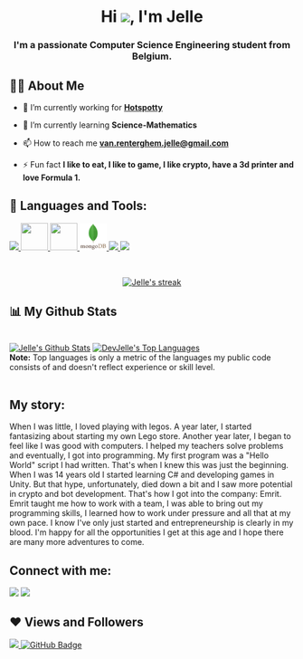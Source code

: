 <h1 align="center">Hi <img src="https://raw.githubusercontent.com/MartinHeinz/MartinHeinz/master/wave.gif" width="30px">, I'm Jelle</h1>
<h3 align="center">I'm a passionate Computer Science Engineering student from Belgium.</h3>


## 🙋‍♂️ About Me

- 🔭 I’m currently working for **[Hotspotty](https://hotspotty.net/)**

- 🌱 I’m currently learning **Science-Mathematics**

- 📫 How to reach me **van.renterghem.jelle@gmail.com**

- ⚡ Fun fact **I like to eat, I like to game, I like crypto, have a 3d printer and love Formula 1.**

## 🚀 Languages and Tools:

<p align="left"> 
    <a href="https://www.python.org" target="_blank"> <img src="https://img.icons8.com/color/48/000000/python.png"/> </a> 
    <a href="https://docs.microsoft.com/en-us/dotnet/csharp/" target="_blank"> <img src="https://docs.microsoft.com/de-de/windows/images/csharp-logo.png" width="48" height="48"/> </a> 
    <a href="https://code.visualstudio.com/" target="_blank"> <img src="https://upload.wikimedia.org/wikipedia/commons/thumb/9/9a/Visual_Studio_Code_1.35_icon.svg/512px-Visual_Studio_Code_1.35_icon.svg.png" width="48" height="48"/> </a> 
    <a href="https://www.mongodb.com/" target="_blank"> <img src="https://raw.githubusercontent.com/devicons/devicon/master/icons/mongodb/mongodb-original-wordmark.svg" alt="mongodb" width="48" height="48"/> </a> 
    <a href="https://firebase.google.com/" target="_blank"> <img src="https://img.icons8.com/color/48/000000/firebase.png"/> </a> 
    <a href="https://git-scm.com/" target="_blank"> <img src="https://img.icons8.com/color/48/000000/git.png"/> </a> 
</p>

<br/>

<p align="center">
    <a href="https://github.com/DevJelle/github-readme-streak-stats">
        <img title="🔥 Get streak stats for your profile at git.io/streak-stats" alt="Jelle's streak" src="https://github-readme-streak-stats.herokuapp.com/?user=DevJelle&theme=black-ice&hide_border=true&stroke=0000&background=060A0CD0"/>
    </a>
</p>

## 📊 My Github Stats

  <br/>
    <a href="https://github.com/DevJelle/github-readme-stats"><img alt="Jelle's Github Stats" src="https://github-readme-stats.vercel.app/api?username=DevJelle&show_icons=true&count_private=true&theme=react&hide_border=true&bg_color=0D1117" /></a>
  <a href="https://github.com/DevJelle/github-readme-stats"><img alt="DevJelle's Top Languages" src="https://github-readme-stats.vercel.app/api/top-langs/?username=DevJelle&langs_count=8&count_private=true&layout=compact&theme=react&hide_border=true&bg_color=0D1117" /></a>
  <br/>
  <b>Note:</b> Top languages is only a metric of the languages my public code consists of and doesn't reflect experience or skill level.


<!-- <a href="https://github.com/DevJelle/github-readme-activity-graph"><img alt="Jelle's Activity Graph" src="https://activity-graph.herokuapp.com/graph?username=DevJelle&bg_color=0D1117&color=5BCDEC&line=5BCDEC&point=FFFFFF&hide_border=true" /></a> -->

<br/>
<br/>

## My story:
When I was little, I loved playing with legos. A year later, I started fantasizing about starting my own Lego store. Another year later, I began to feel like I was good with computers. I helped my teachers solve problems and eventually, I got into programming. My first program was a "Hello World" script I had written. That's when I knew this was just the beginning. When I was 14 years old I started learning C# and developing games in Unity. But that hype, unfortunately, died down a bit and I saw more potential in crypto and bot development. That's how I got into the company: Emrit. Emrit taught me how to work with a team, I was able to bring out my programming skills, I learned how to work under pressure and all that at my own pace. I know I've only just started and entrepreneurship is clearly in my blood. I'm happy for all the opportunities I get at this age and I hope there are many more adventures to come.

## Connect with me:
<p align="left">

<a href = "https://www.linkedin.com/in/jelle-van-renterghem/"><img src="https://img.icons8.com/fluent/48/000000/linkedin.png"/></a>
<a href = "https://www.instagram.com/jelle_v_r/"><img src="https://img.icons8.com/fluent/48/000000/instagram-new.png"/></a>

</p>


## ❤ Views and Followers
<a href="https://github.com/DevJelle/github-profile-views-counter">
    <img src="https://komarev.com/ghpvc/?username=DevJelle">
</a>
<a href="https://github.com/DevJelle?tab=followers"><img src="https://img.shields.io/github/followers/DevJelle?label=Followers&style=social" alt="GitHub Badge"></a>